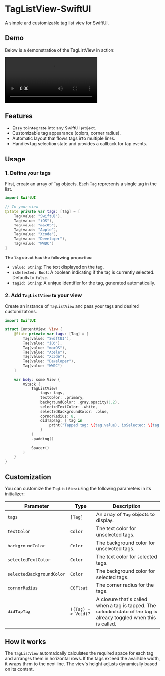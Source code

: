 # TagListView-SwiftUI

A simple and customizable tag list view for SwiftUI.

## Demo

Below is a demonstration of the TagListView in action:

![TagListView Demo](TaglListView.mov)

## Features

- Easy to integrate into any SwiftUI project.
- Customizable tag appearance (colors, corner radius).
- Automatic layout that flows tags into multiple lines.
- Handles tag selection state and provides a callback for tap events.

## Usage

### 1. Define your tags

First, create an array of `Tag` objects. Each `Tag` represents a single tag in the list.

```swift
import SwiftUI

// In your view
@State private var tags: [Tag] = [
    Tag(value: "SwiftUI"),
    Tag(value: "iOS"),
    Tag(value: "macOS"),
    Tag(value: "Apple"),
    Tag(value: "Xcode"),
    Tag(value: "Developer"),
    Tag(value: "WWDC")
]
```

The `Tag` struct has the following properties:
- `value: String`: The text displayed on the tag.
- `isSelected: Bool`: A boolean indicating if the tag is currently selected. Defaults to `false`.
- `tagId: String`: A unique identifier for the tag, generated automatically.

### 2. Add `TagListView` to your view

Create an instance of `TagListView` and pass your tags and desired customizations.

```swift
import SwiftUI

struct ContentView: View {
    @State private var tags: [Tag] = [
        Tag(value: "SwiftUI"),
        Tag(value: "iOS"),
        Tag(value: "macOS"),
        Tag(value: "Apple"),
        Tag(value: "Xcode"),
        Tag(value: "Developer"),
        Tag(value: "WWDC")
    ]

    var body: some View {
        VStack {
            TagListView(
                tags: tags,
                textColor: .primary,
                backgroundColor: .gray.opacity(0.2),
                selectedTextColor: .white,
                selectedBackgroundColor: .blue,
                cornorRadius: 8,
                didTapTag: { tag in
                    print("Tapped tag: \(tag.value), isSelected: \(tag.isSelected)")
                }
            )
            .padding()

            Spacer()
        }
    }
}
```

## Customization

You can customize the `TagListView` using the following parameters in its initializer:

| Parameter               | Type                    | Description                                         |
|-------------------------|-------------------------|-----------------------------------------------------|
| `tags`                  | `[Tag]`                 | An array of `Tag` objects to display.               |
| `textColor`             | `Color`                 | The text color for unselected tags.                 |
| `backgroundColor`       | `Color`                 | The background color for unselected tags.           |
| `selectedTextColor`     | `Color`                 | The text color for selected tags.                   |
| `selectedBackgroundColor`| `Color`                 | The background color for selected tags.             |
| `cornorRadius`          | `CGFloat`               | The corner radius for the tags.                     |
| `didTapTag`             | `((Tag) -> Void)?`      | A closure that's called when a tag is tapped. The selected state of the tag is already toggled when this is called. |

## How it works

The `TagListView` automatically calculates the required space for each tag and arranges them in horizontal rows. If the tags exceed the available width, it wraps them to the next line. The view's height adjusts dynamically based on its content.